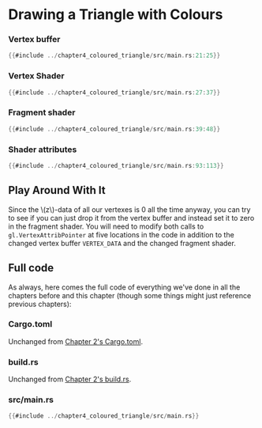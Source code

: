 # Drawing a Triangle with Colours

### Vertex buffer
```rust
{{#include ../chapter4_coloured_triangle/src/main.rs:21:25}}
```

### Vertex Shader
```rust
{{#include ../chapter4_coloured_triangle/src/main.rs:27:37}}
```

### Fragment shader
```rust
{{#include ../chapter4_coloured_triangle/src/main.rs:39:48}}
```


### Shader attributes
```rust
{{#include ../chapter4_coloured_triangle/src/main.rs:93:113}}
```


## Play Around With It

Since the \\(z\\)-data of all our vertexes is 0 all the time anyway, you can try to see if you can just drop it from the vertex buffer and instead set it to zero in the fragment shader. You will need to modify both calls to `gl.VertexAttribPointer` at five locations in the code in addition to the changed vertex buffer `VERTEX_DATA` and the changed fragment shader.

## Full code

As always, here comes the full code of everything we've done in all the chapters before and this chapter (though some things might just reference previous chapters):

### Cargo.toml

Unchanged from [Chapter 2's Cargo.toml](chapter_2.html#cargotoml).

### build.rs

Unchanged from [Chapter 2's build.rs](chapter_2.html#buildrs).

### src/main.rs
```rust
{{#include ../chapter4_coloured_triangle/src/main.rs}}
```
